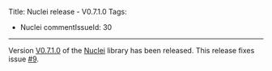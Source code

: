 Title: Nuclei release - V0.7.1.0
Tags:
  - Nuclei
commentIssueId: 30
---

Version [V0.7.1.0](https://github.com/pvandervelde/Nuclei/releases/tag/V0.7.1.0) of the [Nuclei](/projects/nuclei.html) library has been released. This release fixes issue [#9](https://github.com/pvandervelde/Nuclei/issues/9).
